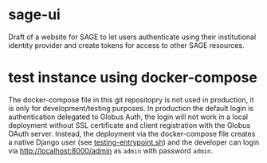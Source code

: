 # sage-ui

Draft of a website for SAGE to let users authenticate using their institutional identity provider and create tokens for access to other SAGE resources.


# test instance using docker-compose

The docker-compose file in this git repositopry is not used in production, it is only for development/testing purposes. In production the default login is authentication delegated to Globus Auth, the login will not work in a local deployment without SSL certificate and client registration with the Globus OAuth server. Instead, the deployment via the docker-compose file creates a native Django user (see [testing-entrypoint.sh](testing-entrypoint.sh)) and the developer can login via [http://localhost:8000/admin](http://localhost:8000/admin) as `admin` with password `admin`.  

